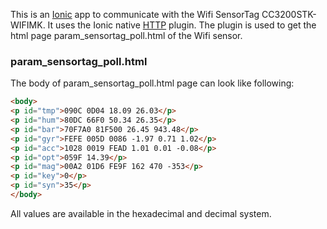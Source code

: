 This is an [Ionic](http://ionicframework.com/docs/) app to communicate with the Wifi SensorTag CC3200STK-WIFIMK.
It uses the Ionic native [HTTP](https://ionicframework.com/docs/native/http/) plugin. The plugin is used to get the html page param_sensortag_poll.html of the Wifi sensor.
### param_sensortag_poll.html
The body of param_sensortag_poll.html page can look like following:
```html
<body>
<p id="tmp">090C 0D04 18.09 26.03</p>
<p id="hum">80DC 66F0 50.34 26.35</p>
<p id="bar">70F7A0 81F500 26.45 943.48</p>
<p id="gyr">FEFE 005D 0086 -1.97 0.71 1.02</p>
<p id="acc">1028 0019 FEAD 1.01 0.01 -0.08</p>
<p id="opt">059F 14.39</p>
<p id="mag">00A2 01D6 FE9F 162 470 -353</p>
<p id="key">0</p>
<p id="syn">35</p>
</body>
```
All values are available in the hexadecimal and decimal system.<br>
